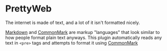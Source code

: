 PrettyWeb
=========

The internet is made of text, and a lot of it isn't formatted nicely.

[Markdown] and [CommonMark] are markup "languages" that look similar to how people format plain text anyways. This plugin automatically reads any text in `<pre>` tags and attempts to format it using [CommonMark]

[Markdown]: http://daringfireball.net/projects/markdown/
[CommonMark]: http://commonmark.org/
